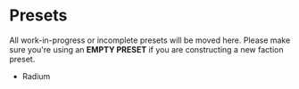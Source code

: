# Presets

All work-in-progress or incomplete presets will be moved here. Please make sure you're using an **EMPTY PRESET** if you are constructing a new faction preset.

- Radium